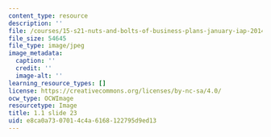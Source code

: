 ```yaml
---
content_type: resource
description: ''
file: /courses/15-s21-nuts-and-bolts-of-business-plans-january-iap-2014/e8ca0a7307014c4a6168122795d9ed13_Slide23.JPG
file_size: 54645
file_type: image/jpeg
image_metadata:
  caption: ''
  credit: ''
  image-alt: ''
learning_resource_types: []
license: https://creativecommons.org/licenses/by-nc-sa/4.0/
ocw_type: OCWImage
resourcetype: Image
title: 1.1 slide 23
uid: e8ca0a73-0701-4c4a-6168-122795d9ed13
---
```

